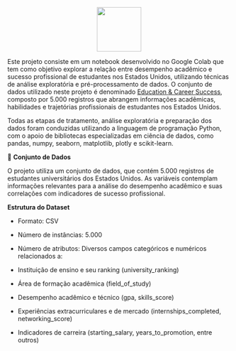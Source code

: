 <p align="center">
  <img src="https://reari.uff.br/wp-content/uploads/sites/171/2023/09/pucrio.png" width="100" height="100"/>
</p>

Este projeto consiste em um notebook desenvolvido no Google Colab que tem como objetivo explorar a relação entre desempenho acadêmico e sucesso profissional de estudantes nos Estados Unidos, utilizando técnicas de análise exploratória e pré-processamento de dados. O conjunto de dados utilizado neste projeto é denominado [Education & Career Success](https://www.kaggle.com/datasets/adilshamim8/education-and-career-success), composto por 5.000 registros que abrangem informações acadêmicas, habilidades e trajetórias profissionais de estudantes nos Estados Unidos.

Todas as etapas de tratamento, análise exploratória e preparação dos dados foram conduzidas utilizando a linguagem de programação Python, com o apoio de bibliotecas especializadas em ciência de dados, como pandas, numpy, seaborn, matplotlib, plotly e scikit-learn.


📁 **Conjunto de Dados**

O projeto utiliza um conjunto de dados, que contém 5.000 registros de estudantes universitários dos Estados Unidos. As variáveis contemplam informações relevantes para a análise do desempenho acadêmico e suas correlações com indicadores de sucesso profissional.

**Estrutura do Dataset**

- Formato: CSV

- Número de instâncias: 5.000

- Número de atributos: Diversos campos categóricos e numéricos relacionados a:

- Instituição de ensino e seu ranking (university_ranking)

- Área de formação acadêmica (field_of_study)

- Desempenho acadêmico e técnico (gpa, skills_score)

- Experiências extracurriculares e de mercado (internships_completed, networking_score)

- Indicadores de carreira (starting_salary, years_to_promotion, entre outros)
